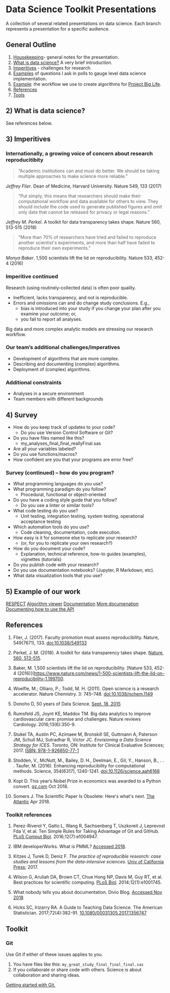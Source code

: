 # Data Science Toolkit Presentations

A collection of several related presentations on data science. Each branch represents a presentation for a specific audience. 

## General Outline

1) [Housekeeping](#1-housekeeping)- general notes for the presentation.
1) [What is data science?](#2-what-is-data-science) A very brief introduction.
1) [Imperitives](#3-imperitives) - challenges for research.
1) [Examples](#4-survey) of questions I ask in polls to gauge level data science implementation.
1) [Example](#5-example-of-our-work): the workflow we use to create algorithms for [Project Big Life](https://projectbiglife.ca).
1) [References](#references)
1) [Tools](#toolkit)


## 2) What is data science?
See references below.

## 3) Imperitives

### Internationally, a growing voice of concern about research reproducitibity

> “Academic institutions can and must do better. We should be taking multiple approaches to make science more reliable.”

*Jeffrey Flier*. Dean of Medicine, Harvard University. Nature 549, 133 (2017)

>“Put simply, this means that researchers should make their computational workflow and data available for others to view. 
> They should include the code used to generate published figures and omit only data that cannot be released for privacy or legal reasons.”

*Jeffrey M. Perkel*. A toolkit for data transparency takes shape. Nature 560, 513-515 (2018)

>"More than 70% of researchers have tried and failed to reproduce another scientist's experiments, and more than half have failed to reproduce their own experiments."

*Monya Baker*. 1,500 scientists lift the lid on reproducibility. Nature 533, 452-4 (2016)

### Imperitive continued

Research (using routinely-collected data) is often poor quality.
- Inefficient, lacks transparency, and not is reproducible.
- Errors and omissions can and do change study conclusions. E.g., 
   - bias is introduced into your study if you change your plan after 
you examine your outcome; or, 
   - you fail to report all analyses. 
 
Big data and more complex analytic models are stressing our research workflow.

### Our team’s additional challenges/imperatives

- Development of algorithms that are more complex.
- Describing and documenting (complex) algorithms.
- Deployment of (complex) algorithms.

### Additional constraints
- Analyses in a secure environment
- Team members with different backgrounds

## 4) Survey
- How do you keep track of updates to your code?
   - Do you use Version Control Software or Git?
- Do you have files named like this?
   - my_analyses_final_final_reallyFinal.sas
- Are all your variables labeled?
- Do you use functions/macros?
- How confident are you that your programs are error free?

### Survey (continued) – how do you program?
- What programming languages do you use?
- What programming paradigm do you follow?
   - Procedural, functional or object-oriented
- Do you have a coding style guide that you follow?
   - Do you use a linter or similar tools?
- What code testing do you use?
   - Unit testing, integration testing, system testing, operational acceptance testing
- Which automation tools do you use?
   - Code cleaning, documentation, code execution.
- How easy is it for someone else to replicate your research? 
   - (or, for you to replicate your own research?)
- How do you document your code?
   - Explanation, technical reference, how-to guides (examples), vignettes (tutorials)
- Do you publish code with your research?
- Do you use documentation notebooks? (Jupyter, R Markdown, etc).
- What data visualization tools that you use?

## 5) Example of our work
[RESPECT](http://www.respect.projectbiglife.ca/)
[Algorithm viewer](http://algorithm-viewer.projectbiglife.ca)
[Documentation](https://github.com/Ottawa-mHealth/predictive-algorithms)
[More documenation](http://docs.projectbiglife.ca/)
[Documenting how to use the API](https://ottawa-mhealth.github.io/pbl-calculator-engine-docs/)

## References

1) Flier, J. (2017). Faculty promotion must assess reproducibility. Nature, 549(7671), 133. [doi:10.1038/549133](https://www.nature.com/news/faculty-promotion-must-assess-reproducibility-1.22596)

1) Perkel, J. M. (2018). A toolkit for data transparency takes shape. [Nature, 560, 513-515](https://www.nature.com/articles/d41586-018-05990-5).

1) Baker, M. 1,500 scientists lift the lid on reproducibility. [Nature 533, 452-4 (2016)](https://www.nature.com/news/1-500-scientists-lift-the-lid-on-reproducibility-1.199700.

1) Woelfle, M.; Olliaro, P.; Todd, M. H. (2011). Open science is a research accelerator. Nature Chemistry. 3: 745–748. [doi:10.1038/nchem.1149](https://www.nature.com/articles/nchem.1149)

1) Donoho D, 50 years of Data Science. [Sept. 18, 2015](http://courses.csail.mit.edu/18.337/2015/docs/50YearsDataScience.pdf)

1) Rumsfeld JS, Joynt KE, Maddox TM. Big data analytics to improve cardiovascular care: promise and challenges. Nature reviews Cardiology. 2016;13(6):350-9.

1) Stukel TA, Austin PC, Azimaee M, Bronskill SE, Guttmann A, Paterson JM, Schull MJ, Sutradhar R, Victor JC. _Envisioning a Data Science Strategy for ICES_. Toronto, ON: Institute for Clinical Evaluative Sciences; 2017. [ISBN: 978-1-926850-77-1](https://www.ices.on.ca/Publications/Atlases-and-Reports/2017/Data-science-strategy)

1) Stodden, V., McNutt, M., Bailey, D. H., Deelman, E., Gil, Y., Hanson, B., . . . Taufer, M. (2016). Enhancing reproducibility for computational methods. Science, 354(6317), 1240-1241. [doi:10.1126/science.aah6168](http://science.sciencemag.org/content/354/6317/1240.long)

1) Kopt D. This year’s Nobel Prize in economics was awarded to a Python convert. [qz.com](https://qz.com/1417145/economics-nobel-laureate-paul-romer-is-a-python-programming-convert/) Oct 2018.

1) Somers J. The Scientific Paper Is Obsolete: Here's what's next. [The Atlantic](https://www.theatlantic.com/science/archive/2018/04/the-scientific-paper-is-obsolete/556676/) Apr 2018.

### Toolkit references

1) Perez-Riverol Y, Gatto L, Wang R, Sachsenberg T, Uszkoreit J, Leprevost Fda V, et al. Ten Simple Rules for Taking Advantage of Git and GitHub. [PLoS Comput Biol](https://www.ncbi.nlm.nih.gov/pmc/articles/PMC4945047/). 2016;12(7):e1004947.

1) IBM developerWorks. What is PMML? [Accessed 2018](https://www.ibm.com/developerworks/library/ba-ind-PMML1/).

1) Kitzes J, Turek D, Deniz F. _The practice of reproducible research: case studies and lessons from the data-intensive sciences_. [Univ of California Press](https://legacy.gitbook.com/book/bids/the-practice-of-reproducible-research/details); 2017.

1) Wilson G, Aruliah DA, Brown CT, Chue Hong NP, Davis M, Guy RT, et al. Best practices for scientific computing. [PLoS Biol](https://journals.plos.org/plosbiology/article?id=10.1371/journal.pbio.1001745). 2014;12(1):e1001745.  

1) What nobody tells you about documentation. Divio Blog. [Accessed Nov 2018](https://www.divio.com/blog/documentation)

1) Hicks SC, Irizarry RA. A Guide to Teaching Data Science. The American Statistician. 2017;72(4):382-91.
[10.1080/00031305.2017.1356747](https://www.tandfonline.com/doi/full/10.1080/00031305.2017.1356747)

## Toolkit

### Git

Use Git if either of these issues applies to you.

1. You have files like this: `my_great_study_final_final_final.sas`
2. If you collaborate or share code with others.
   Science is about collaboration and sharing ideas.

[Getting started with Git.](https://github.com/Big-Life-Lab/GettingStartedWithGit)
